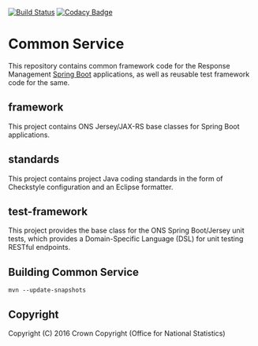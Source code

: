 [![Build Status](https://travis-ci.org/ONSdigital/rm-common-service.svg?branch=master)](https://travis-ci.org/ONSdigital/rm-common-service)
[![Codacy Badge](https://api.codacy.com/project/badge/Grade/37fdebe43c0f467ead6394a3d43d90f4)](https://www.codacy.com/app/sdcplatform/rm-common-service?utm_source=github.com&amp;utm_medium=referral&amp;utm_content=ONSdigital/rm-common-service&amp;utm_campaign=Badge_Grade)

# Common Service
This repository contains common framework code for the Response Management [Spring Boot](http://projects.spring.io/spring-boot/) applications, as well as reusable test framework code for the same.

## framework
This project contains ONS Jersey/JAX-RS base classes for Spring Boot applications.

## standards
This project contains project Java coding standards in the form of Checkstyle configuration and an Eclipse formatter.

## test-framework
This project provides the base class for the ONS Spring Boot/Jersey unit tests, which provides a Domain-Specific Language (DSL) for unit testing RESTful endpoints.

## Building Common Service

```
mvn --update-snapshots
```
## Copyright
Copyright (C) 2016 Crown Copyright (Office for National Statistics)

